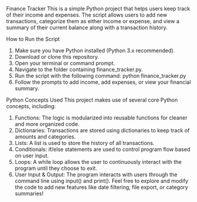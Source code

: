 Finance Tracker
This is a simple Python project that helps users keep track of their income and expenses. The script allows users to add new transactions, categorize them as either income or expense, and view a summary of their current balance along with a transaction history.

How to Run the Script
1. Make sure you have Python installed (Python 3.x recommended).
2. Download or clone this repository.
3. Open your terminal or command prompt.
4. Navigate to the folder containing finance_tracker.py.
5. Run the script with the following command:
    python finance_tracker.py
6. Follow the prompts to add income, add expenses, or view your financial summary.

Python Concepts Used
This project makes use of several core Python concepts, including:

1. Functions: The logic is modularized into reusable functions for cleaner and more organized code.
2. Dictionaries: Transactions are stored using dictionaries to keep track of amounts and categories.
3. Lists: A list is used to store the history of all transactions.
4. Conditionals: if/else statements are used to control program flow based on user input.
5. Loops: A while loop allows the user to continuously interact with the program until they choose to exit.
6. User Input & Output: The program interacts with users through the command line using input() and print().
Feel free to explore and modify the code to add new features like date filtering, file export, or category summaries!
